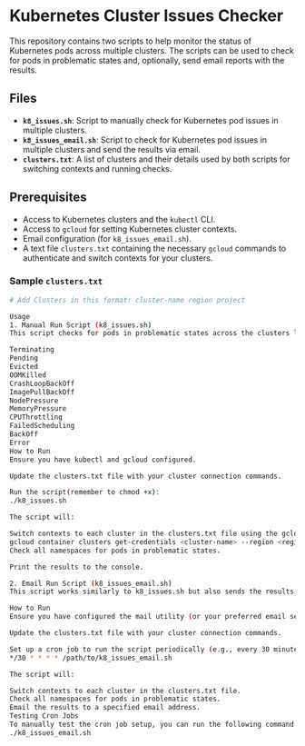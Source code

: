 # Kubernetes Cluster Issues Checker

This repository contains two scripts to help monitor the status of Kubernetes pods across multiple clusters. The scripts can be used to check for pods in problematic states and, optionally, send email reports with the results.

## Files

- **`k8_issues.sh`**: Script to manually check for Kubernetes pod issues in multiple clusters.
- **`k8_issues_email.sh`**: Script to check for Kubernetes pod issues in multiple clusters and send the results via email.
- **`clusters.txt`**: A list of clusters and their details used by both scripts for switching contexts and running checks.

## Prerequisites

- Access to Kubernetes clusters and the `kubectl` CLI.
- Access to `gcloud` for setting Kubernetes cluster contexts.
- Email configuration (for `k8_issues_email.sh`).
- A text file `clusters.txt` containing the necessary `gcloud` commands to authenticate and switch contexts for your clusters.

### Sample `clusters.txt`

```bash
# Add Clusters in this format: cluster-name region project

Usage
1. Manual Run Script (k8_issues.sh)
This script checks for pods in problematic states across the clusters listed in clusters.txt. It looks for the following pod statuses:

Terminating
Pending
Evicted
OOMKilled
CrashLoopBackOff
ImagePullBackOff
NodePressure
MemoryPressure
CPUThrottling
FailedScheduling
BackOff
Error
How to Run
Ensure you have kubectl and gcloud configured.

Update the clusters.txt file with your cluster connection commands.

Run the script(remember to chmod +x):
./k8_issues.sh

The script will:

Switch contexts to each cluster in the clusters.txt file using the gcloud command:
gcloud container clusters get-credentials <cluster-name> --region <region> --project <project>
Check all namespaces for pods in problematic states.

Print the results to the console.

2. Email Run Script (k8_issues_email.sh)
This script works similarly to k8_issues.sh but also sends the results via email.

How to Run
Ensure you have configured the mail utility (or your preferred email service).

Update the clusters.txt file with your cluster connection commands.

Set up a cron job to run the script periodically (e.g., every 30 minutes):
*/30 * * * * /path/to/k8_issues_email.sh

The script will:

Switch contexts to each cluster in the clusters.txt file.
Check all namespaces for pods in problematic states.
Email the results to a specified email address.
Testing Cron Jobs
To manually test the cron job setup, you can run the following command to simulate a cron job run:
./k8_issues_email.sh
